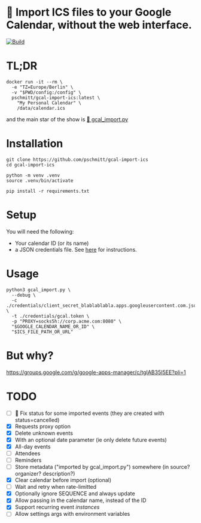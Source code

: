 # 📅 Import ICS files to your Google Calendar, without the web interface.

[![Build](https://github.com/pschmitt/gcal-import-ics/actions/workflows/build.yaml/badge.svg)](https://github.com/pschmitt/gcal-import-ics/actions/workflows/build.yaml)

# TL;DR

```shell
docker run -it --rm \
  -e "TZ=Europe/Berlin" \
  -v "$PWD/config:/config" \
  pschmitt/gcal-import-ics:latest \
    "My Personal Calendar" \
    /data/calendar.ics
```

and the main star of the show is [🌟 gcal_import.py](./gcal_import.py)

# Installation

```shell
git clone https://github.com/pschmitt/gcal-import-ics
cd gcal-import-ics

python -m venv .venv
source .venv/bin/activate

pip install -r requirements.txt
```

# Setup

You will need the following:

- Your calendar ID (or its name)
- a JSON credentials file. See [here](https://google-calendar-simple-api.readthedocs.io/en/latest/getting_started.html#credentials) for instructions.

# Usage

```shell
python3 gcal_import.py \
  --debug \
  -c ./credentials/client_secret_blablablabla.apps.googleusercontent.com.json \
  -t ./credentials/gcal.token \
  -p "PROXY=socks5h://corp.acme.com:8080" \
  "$GOOGLE_CALENDAR_NAME_OR_ID" \
  "$ICS_FILE_PATH_OR_URL"
```

# But why?

https://groups.google.com/g/google-apps-manager/c/tgIAB35I5EE?pli=1

# TODO

- [ ] 🚧 Fix status for some imported events (they are created with status=cancelled)
- [x] Requests proxy option
- [x] Delete unknown events
- [x] With an optional date parameter (ie only delete future events)
- [x] All-day events
- [ ] Attendees
- [ ] Reminders
- [ ] Store metadata ("imported by gcal_import.py") somewhere (in source? organizer? description?)
- [x] Clear calendar before import (optional)
- [ ] Wait and retry when rate-limitted
- [x] Optionally ignore SEQUENCE and always update
- [x] Allow passing in the calendar name, instead of the ID
- [x] Support recurring event *instances*
- [ ] Allow settings args with environment variables
